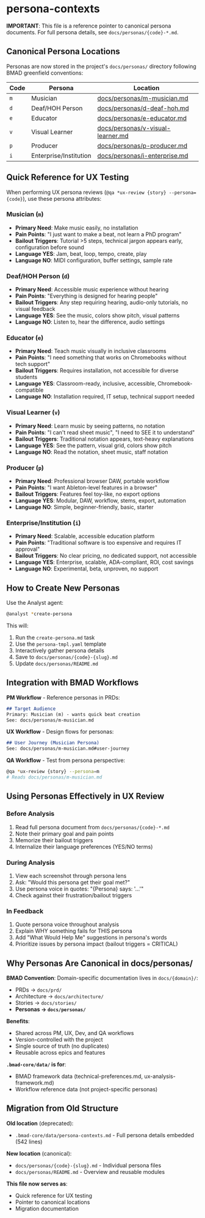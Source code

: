 <!-- Powered by BMAD™ Core -->

# persona-contexts

**IMPORTANT**: This file is a reference pointer to canonical persona documents. For full persona details, see `docs/personas/{code}-*.md`.

## Canonical Persona Locations

Personas are now stored in the project's `docs/personas/` directory following BMAD greenfield conventions:

| Code | Persona | Location |
|------|---------|----------|
| `m` | Musician | [docs/personas/m-musician.md](../../docs/personas/m-musician.md) |
| `d` | Deaf/HOH Person | [docs/personas/d-deaf-hoh.md](../../docs/personas/d-deaf-hoh.md) |
| `e` | Educator | [docs/personas/e-educator.md](../../docs/personas/e-educator.md) |
| `v` | Visual Learner | [docs/personas/v-visual-learner.md](../../docs/personas/v-visual-learner.md) |
| `p` | Producer | [docs/personas/p-producer.md](../../docs/personas/p-producer.md) |
| `i` | Enterprise/Institution | [docs/personas/i-enterprise.md](../../docs/personas/i-enterprise.md) |

## Quick Reference for UX Testing

When performing UX persona reviews (`@qa *ux-review {story} --persona={code}`), use these persona attributes:

### Musician (`m`)
- **Primary Need**: Make music easily, no installation
- **Pain Points**: "I just want to make a beat, not learn a PhD program"
- **Bailout Triggers**: Tutorial >5 steps, technical jargon appears early, configuration before sound
- **Language YES**: Jam, beat, loop, tempo, create, play
- **Language NO**: MIDI configuration, buffer settings, sample rate

### Deaf/HOH Person (`d`)
- **Primary Need**: Accessible music experience without hearing
- **Pain Points**: "Everything is designed for hearing people"
- **Bailout Triggers**: Any step requiring hearing, audio-only tutorials, no visual feedback
- **Language YES**: See the music, colors show pitch, visual patterns
- **Language NO**: Listen to, hear the difference, audio settings

### Educator (`e`)
- **Primary Need**: Teach music visually in inclusive classrooms
- **Pain Points**: "I need something that works on Chromebooks without tech support"
- **Bailout Triggers**: Requires installation, not accessible for diverse students
- **Language YES**: Classroom-ready, inclusive, accessible, Chromebook-compatible
- **Language NO**: Installation required, IT setup, technical support needed

### Visual Learner (`v`)
- **Primary Need**: Learn music by seeing patterns, no notation
- **Pain Points**: "I can't read sheet music", "I need to SEE it to understand"
- **Bailout Triggers**: Traditional notation appears, text-heavy explanations
- **Language YES**: See the pattern, visual grid, colors show pitch
- **Language NO**: Read the notation, sheet music, staff notation

### Producer (`p`)
- **Primary Need**: Professional browser DAW, portable workflow
- **Pain Points**: "I want Ableton-level features in a browser"
- **Bailout Triggers**: Features feel toy-like, no export options
- **Language YES**: Modular, DAW, workflow, stems, export, automation
- **Language NO**: Simple, beginner-friendly, basic, starter

### Enterprise/Institution (`i`)
- **Primary Need**: Scalable, accessible education platform
- **Pain Points**: "Traditional software is too expensive and requires IT approval"
- **Bailout Triggers**: No clear pricing, no dedicated support, not accessible
- **Language YES**: Enterprise, scalable, ADA-compliant, ROI, cost savings
- **Language NO**: Experimental, beta, unproven, no support

## How to Create New Personas

Use the Analyst agent:

```bash
@analyst *create-persona
```

This will:
1. Run the `create-persona.md` task
2. Use the `persona-tmpl.yaml` template
3. Interactively gather persona details
4. Save to `docs/personas/{code}-{slug}.md`
5. Update `docs/personas/README.md`

## Integration with BMAD Workflows

**PM Workflow** - Reference personas in PRDs:
```markdown
## Target Audience
Primary: Musician (m) - wants quick beat creation
See: docs/personas/m-musician.md
```

**UX Workflow** - Design flows for personas:
```markdown
## User Journey (Musician Persona)
See: docs/personas/m-musician.md#user-journey
```

**QA Workflow** - Test from persona perspective:
```bash
@qa *ux-review {story} --persona=m
# Reads docs/personas/m-musician.md
```

## Using Personas Effectively in UX Review

### Before Analysis
1. Read full persona document from `docs/personas/{code}-*.md`
2. Note their primary goal and pain points
3. Memorize their bailout triggers
4. Internalize their language preferences (YES/NO terms)

### During Analysis
1. View each screenshot through persona lens
2. Ask: "Would this persona get their goal met?"
3. Use persona voice in quotes: "{Persona} says: '...'"
4. Check against their frustration/bailout triggers

### In Feedback
1. Quote persona voice throughout analysis
2. Explain WHY something fails for THIS persona
3. Add "What Would Help Me" suggestions in persona's words
4. Prioritize issues by persona impact (bailout triggers = CRITICAL)

## Why Personas Are Canonical in docs/personas/

**BMAD Convention**: Domain-specific documentation lives in `docs/{domain}/`:
- PRDs → `docs/prd/`
- Architecture → `docs/architecture/`
- Stories → `docs/stories/`
- **Personas → `docs/personas/`**

**Benefits**:
- Shared across PM, UX, Dev, and QA workflows
- Version-controlled with the project
- Single source of truth (no duplicates)
- Reusable across epics and features

**`.bmad-core/data/` is for**:
- BMAD framework data (technical-preferences.md, ux-analysis-framework.md)
- Workflow reference data (not project-specific personas)

## Migration from Old Structure

**Old location** (deprecated):
- `.bmad-core/data/persona-contexts.md` - Full persona details embedded (542 lines)

**New location** (canonical):
- `docs/personas/{code}-{slug}.md` - Individual persona files
- `docs/personas/README.md` - Overview and reusable modules

**This file now serves as**:
- Quick reference for UX testing
- Pointer to canonical locations
- Migration documentation
